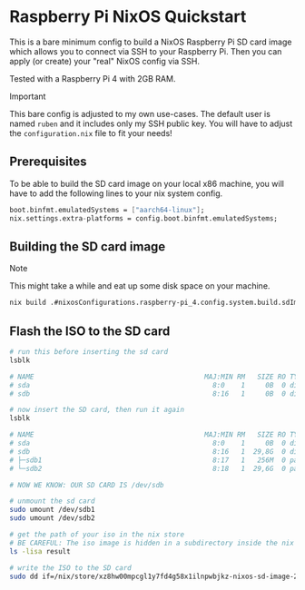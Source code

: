 # Raspberry Pi NixOS Quickstart

This is a bare minimum config to build a NixOS Raspberry Pi SD card image which allows you to connect via SSH to your Raspberry Pi.
Then you can apply (or create) your "real" NixOS config via SSH.

Tested with a Raspberry Pi 4 with 2GB RAM.


> [!IMPORTANT]
> This bare config is adjusted to my own use-cases. The default user is named `ruben` and it includes only my SSH public key. You will have to adjust the `configuration.nix` file to fit your needs!

## Prerequisites
To be able to build the SD card image on your local x86 machine, you will have to add the following lines to your nix system config.

```nix
boot.binfmt.emulatedSystems = ["aarch64-linux"];
nix.settings.extra-platforms = config.boot.binfmt.emulatedSystems;
```

## Building the SD card image

> [!NOTE]
> This might take a while and eat up some disk space on your machine.

```bash
nix build .#nixosConfigurations.raspberry-pi_4.config.system.build.sdImage
```

## Flash the ISO to the SD card

```bash
# run this before inserting the sd card
lsblk

# NAME                                          MAJ:MIN RM   SIZE RO TYPE  MOUNTPOINTS
# sda                                             8:0    1     0B  0 disk
# sdb                                             8:16   1     0B  0 disk

# now insert the SD card, then run it again
lsblk

# NAME                                          MAJ:MIN RM   SIZE RO TYPE  MOUNTPOINTS
# sda                                             8:0    1     0B  0 disk
# sdb                                             8:16   1  29,8G  0 disk
# ├─sdb1                                          8:17   1   256M  0 part  /run/media/ruben/bootfs
# └─sdb2                                          8:18   1  29,6G  0 part  /run/media/ruben/rootfs

# NOW WE KNOW: OUR SD CARD IS /dev/sdb

# unmount the sd card
sudo umount /dev/sdb1
sudo umount /dev/sdb2

# get the path of your iso in the nix store
# BE CAREFUL: The iso image is hidden in a subdirectory inside the nix store
ls -lisa result

# write the ISO to the SD card
sudo dd if=/nix/store/xz8hw00mpcgl1y7fd4g58x1ilnpwbjkz-nixos-sd-image-24.11.20240608.cd18e2a-aarch64-linux.img/sd-image/nixos-sd-image-24.11.20240608.cd18e2a-aarch64-linux.img of=/dev/sdb bs=1M status=progress
```

